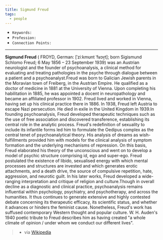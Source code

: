 ```yaml
---
title: Sigmund Freud
tags:
  - people
---
```


- `Keywords:`
- `Profession:`
- `Connection Points:`

---
**Sigmund Freud** ( FROYD, German: [ˈziːkmʊnt ˈfʁɔʏ̯t]; born Sigismund Schlomo Freud; 6 May 1856 – 23 September 1939) was an Austrian neurologist and the founder of psychoanalysis, a clinical method for evaluating and treating pathologies in the psyche through dialogue between a patient and a psychoanalyst.Freud was born to Galician Jewish parents in the Moravian town of Freiberg, in the Austrian Empire. He qualified as a doctor of medicine in 1881 at the University of Vienna. Upon completing his habilitation in 1885, he was appointed a docent in neuropathology and became an affiliated professor in 1902. Freud lived and worked in Vienna, having set up his clinical practice there in 1886. In 1938, Freud left Austria to escape Nazi persecution. He died in exile in the United Kingdom in 1939.In founding psychoanalysis, Freud developed therapeutic techniques such as the use of free association and discovered transference, establishing its central role in the analytic process. Freud's redefinition of sexuality to include its infantile forms led him to formulate the Oedipus complex as the central tenet of psychoanalytical theory. His analysis of dreams as wish-fulfillments provided him with models for the clinical analysis of symptom formation and the underlying mechanisms of repression. On this basis, Freud elaborated his theory of the unconscious and went on to develop a model of psychic structure comprising id, ego and super-ego. Freud postulated the existence of libido, sexualised energy with which mental processes and structures are invested and which generates erotic attachments, and a death drive, the source of compulsive repetition, hate, aggression, and neurotic guilt. In his later works, Freud developed a wide-ranging interpretation and critique of religion and culture.Though in overall decline as a diagnostic and clinical practice, psychoanalysis remains influential within psychology, psychiatry, and psychotherapy, and across the humanities. It thus continues to generate extensive and highly contested debate concerning its therapeutic efficacy, its scientific status, and whether it advances or hinders the feminist cause. Nonetheless, Freud's work has suffused contemporary Western thought and popular culture. W. H. Auden's 1940 poetic tribute to Freud describes him as having created "a whole climate of opinion / under whom we conduct our different lives". 
> - via [Wikipedia](https://en.wikipedia.org/wiki/Sigmund%20Freud)